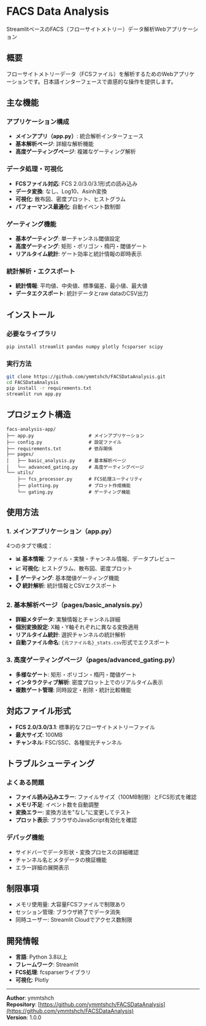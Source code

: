 # FACS Data Analysis
StreamlitベースのFACS（フローサイトメトリー）データ解析Webアプリケーション

## 概要
フローサイトメトリーデータ（FCSファイル）を解析するためのWebアプリケーションです。日本語インターフェースで直感的な操作を提供します。

## 主な機能
### アプリケーション構成
- **メインアプリ（app.py）**: 統合解析インターフェース
- **基本解析ページ**: 詳細な解析機能
- **高度ゲーティングページ**: 複雑なゲーティング解析

### データ処理・可視化
- **FCSファイル対応**: FCS 2.0/3.0/3.1形式の読み込み
- **データ変換**: なし、Log10、Asinh変換
- **可視化**: 散布図、密度プロット、ヒストグラム
- **パフォーマンス最適化**: 自動イベント数制御

### ゲーティング機能
- **基本ゲーティング**: 単一チャンネル閾値設定
- **高度ゲーティング**: 矩形・ポリゴン・楕円・閾値ゲート
- **リアルタイム統計**: ゲート効率と統計情報の即時表示

### 統計解析・エクスポート
- **統計情報**: 平均値、中央値、標準偏差、最小値、最大値
- **データエクスポート**: 統計データとraw dataのCSV出力

## インストール
### 必要なライブラリ
```bash
pip install streamlit pandas numpy plotly fcsparser scipy
```

### 実行方法
```bash
git clone https://github.com/ymmtshch/FACSDataAnalysis.git
cd FACSDataAnalysis
pip install -r requirements.txt
streamlit run app.py
```

## プロジェクト構造
```
facs-analysis-app/
├── app.py                    # メインアプリケーション
├── config.py                 # 設定ファイル
├── requirements.txt          # 依存関係
├── pages/
│   ├── basic_analysis.py     # 基本解析ページ
│   └── advanced_gating.py    # 高度ゲーティングページ
└── utils/
    ├── fcs_processor.py      # FCS処理ユーティリティ
    ├── plotting.py           # プロット作成機能
    └── gating.py             # ゲーティング機能
```

## 使用方法
### 1. メインアプリケーション（app.py）
4つのタブで構成：
- **📊 基本情報**: ファイル・実験・チャンネル情報、データプレビュー
- **📈 可視化**: ヒストグラム、散布図、密度プロット
- **🎯 ゲーティング**: 基本閾値ゲーティング機能
- **📋 統計解析**: 統計情報とCSVエクスポート

### 2. 基本解析ページ（pages/basic_analysis.py）
- **詳細メタデータ**: 実験情報とチャンネル詳細
- **個別変換設定**: X軸・Y軸それぞれに異なる変換適用
- **リアルタイム統計**: 選択チャンネルの統計解析
- **自動ファイル命名**: `{元ファイル名}_stats.csv`形式でエクスポート

### 3. 高度ゲーティングページ（pages/advanced_gating.py）
- **多様なゲート**: 矩形・ポリゴン・楕円・閾値ゲート
- **インタラクティブ解析**: 密度プロット上でのリアルタイム表示
- **複数ゲート管理**: 同時設定・削除・統計比較機能

## 対応ファイル形式
- **FCS 2.0/3.0/3.1**: 標準的なフローサイトメトリーファイル
- **最大サイズ**: 100MB
- **チャンネル**: FSC/SSC、各種蛍光チャンネル

## トラブルシューティング
### よくある問題
- **ファイル読み込みエラー**: ファイルサイズ（100MB制限）とFCS形式を確認
- **メモリ不足**: イベント数を自動調整
- **変換エラー**: 変換方法を"なし"に変更してテスト
- **プロット表示**: ブラウザのJavaScript有効化を確認

### デバッグ機能
- サイドバーでデータ形状・変換プロセスの詳細確認
- チャンネル名とメタデータの検証機能
- エラー詳細の展開表示

## 制限事項
- メモリ使用量: 大容量FCSファイルで制限あり
- セッション管理: ブラウザ終了でデータ消失
- 同時ユーザー: Streamlit Cloudでアクセス数制限

## 開発情報
- **言語**: Python 3.8以上
- **フレームワーク**: Streamlit
- **FCS処理**: fcsparserライブラリ
- **可視化**: Plotly

---
**Author**: ymmtshch  
**Repository**: [https://github.com/ymmtshch/FACSDataAnalysis](https://github.com/ymmtshch/FACSDataAnalysis)  
**Version**: 1.0.0
